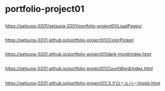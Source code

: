 # portfolio-project01
##
[https://setsuna-0201/setsuna-0201/portfolio-project01/LoadPages/](https://setsuna-0201/setsuna-0201/portfolio-project01/LoadPages/)
##
[https://setsuna-0201.github.io/portfolio-project01/)ColorPicker/](https://setsuna-0201.github.io/portfolio-project01/ColorPicker/)
##
https://setsuna-0201.github.io/portfolio-project01/dark-mord/index.html
##
https://setsuna-0201.github.io/portfolio-project01/CountWord/index.html
##
https://setsuna-0201.github.io/portfolio-project01/スクロールバー/inedx.html

